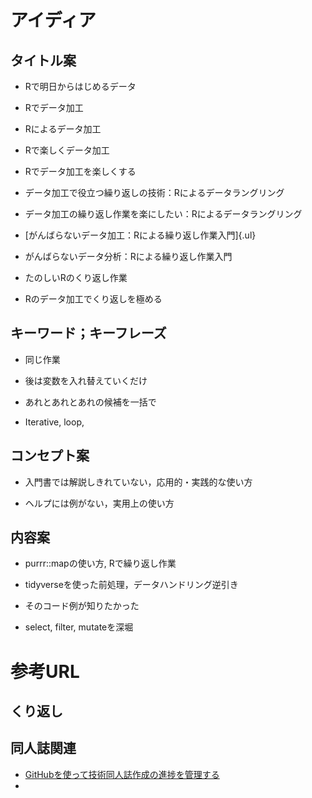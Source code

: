 # アイディア

## タイトル案

-   Rで明日からはじめるデータ

-   Rでデータ加工

-   Rによるデータ加工

-   Rで楽しくデータ加工

-   Rでデータ加工を楽しくする

-   データ加工で役立つ繰り返しの技術：Rによるデータラングリング

-   データ加工の繰り返し作業を楽にしたい：Rによるデータラングリング

-   [がんばらないデータ加工：Rによる繰り返し作業入門]{.ul}

-   がんばらないデータ分析：Rによる繰り返し作業入門

-   たのしいRのくり返し作業

-   Rのデータ加工でくり返しを極める

## キーワード；キーフレーズ

-   同じ作業

-   後は変数を入れ替えていくだけ

-   あれとあれとあれの候補を一括で

-   Iterative, loop,

## コンセプト案

-   入門書では解説しきれていない，応用的・実践的な使い方

-   ヘルプには例がない，実用上の使い方

## 内容案

-   purrr::mapの使い方, Rで繰り返し作業

-   tidyverseを使った前処理，データハンドリング逆引き

-   そのコード例が知りたかった

-   select, filter, mutateを深堀

# 参考URL

## くり返し

## 同人誌関連

-   [GitHubを使って技術同人誌作成の進捗を管理する](https://rimarimadan.hatenablog.com/entry/2019/12/25/techbook-advent-calendar)
-   

# 
